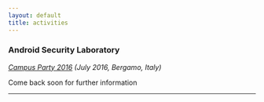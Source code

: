 ```yaml
---
layout: default
title: activities
---
```


### Android Security Laboratory

*[Campus Party 2016](http://italia.campus-party.org) (July 2016, Bergamo, Italy)*

Come back soon for further information

---
